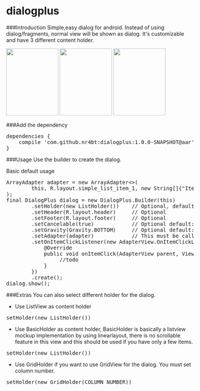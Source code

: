 dialogplus
==========

###Introduction
Simple,easy dialog for android. Instead of using dialog/fragments, normal view will be shown as dialog. It's customizable and have 3 different content holder.

<img src='https://github.com/nr4bt/dialogplus/blob/master/images/s1.png' width='140' height='180'/>
<img src='https://github.com/nr4bt/dialogplus/blob/master/images/s2.png' width='140' height='180'/>
<img src='https://github.com/nr4bt/dialogplus/blob/master/images/s3.png' width='140' height='180'/>

###Add the dependency
<pre>
dependencies {
    compile 'com.github.nr4bt:dialogplus:1.0.0-SNAPSHOT@aar'
}
</pre>

###Usage
Use the builder to create the dialog.

Basic default usage
<pre>
ArrayAdapter<String> adapter = new ArrayAdapter<>(                                            
        this, R.layout.simple_list_item_1, new String[]{"Item 1", "Item 2","Item 3","Item 4"} 
);                                                                                            
final DialogPlus dialog = new DialogPlus.Builder(this)                                            
        .setHolder(new ListHolder())    // Optional, default:BasicHolder                    
        .setHeader(R.layout.header)     // Optional                                           
        .setFooter(R.layout.footer)     // Optional                                           
        .setCancelable(true)            // Optional default:true                              
        .setGravity(Gravity.BOTTOM)     // Optional default:true                              
        .setAdapter(adapter)            // This must be called, Any adapter can be set.                              
        .setOnItemClickListener(new AdapterView.OnItemClickListener() {                       
            @Override                                                                         
            public void onItemClick(AdapterView<?> parent, View view, int position, long id) {
                 //todo                                                                             
            }                                                                                 
        })                                                                                    
        .create();                                                                            
dialog.show();
</pre>

###Extras
You can also select different holder for the dialog.

- Use ListView as content holder
<pre>
setHolder(new ListHolder())
</pre>

- Use BasicHolder as content holder, BasicHolder is basically a listview mockup implementation by using linearlayout, there is no scrollable feature in this view and this should be used if you have only a few items.
<pre>
setHolder(new ListHolder())
</pre>

- Use GridHolder if you want to use GridView for the dialog. You must set column number.
<pre>
setHolder(new GridHolder(COLUMN_NUMBER))
</pre>
